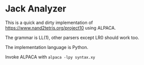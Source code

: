 # Jack Analyzer

This is a quick and dirty implementation of <https://www.nand2tetris.org/project10> using ALPACA.

The grammar is LL(1), other parsers except LR0 should work too.

The implementation language is Python.

Invoke ALPACA with `alpaca -lpy syntax.xy`
